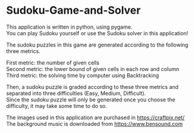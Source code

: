# Sudoku-Game-and-Solver
This application is written in python, using pygame.\
You can play Sudoku yourself or use the Sudoku solver in this application!

The sudoku puzzles in this game are generated according to the following three metrics.

First metric: the number of given cells\
Second metric: the lower bound of given cells in each row and column\
Third metric: the solving time by computer using Backtracking

Then, a sudoku puzzle is graded according to these three metrics and separated into three difficulties (Easy, Medium, Difficult).\
Since the sudoku puzzle will only be generated once you choose the difficulty, it may take some time to do so.

The images used in this application are purchased in https://craftpix.net/ \
The background music is downloaded from https://www.bensound.com
